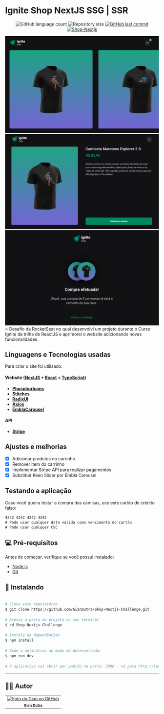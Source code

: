 # Ignite Shop NextJS SSG | SSR 

<p align="center">
  <img alt="GitHub language count" src="https://img.shields.io/github/languages/count/GianDutra/Shop-Nextjs-Challenge?color=%2304D361">

  <img alt="Repository size" src="https://img.shields.io/github/repo-size/GianDutra/Shop-Nextjs-Challenge">

   <a href="https://github.com/GianDutra/coffee-delivery/commits/master">
    <img alt="GitHub last commit" src="https://img.shields.io/github/last-commit/GianDutra/Shop-Nextjs-Challenge">
  </a>
  
 <a href="https://shop-nextjs-2.vercel.app/">
    <img alt="Shop-Nextjs" src="https://img.shields.io/badge/Shop-Nextjs-%237159c1?style=flat&logo=ghost">
  </a>
  
</p>
<img src="./.github/1.png" alt="Shop-Nextjs-Challenge" title="Shop-Nextjs-Challenge">
<img src="./.github/2.png" alt="Shop-Nextjs-Challenge" title="Shop-Nextjs-Challenge">
<img src="./.github/3.png" alt="Shop-Nextjs-Challenge" title="Shop-Nextjs-Challenge">
> Desafio da RocketSeat no qual desenvolvi um projeto durante o Curso Ignite da trilha de ReactJS e aprimorei o website adicionando novas funcionalidades.

## Linguagens e Tecnologias usadas

Para criar o site foi utilizado:

#### **Website**  ([NextJS](https://nextjs.org/)  +  [React](https://reactjs.org/)  +  [TypeScript](https://www.typescriptlang.org/))
- **[PhosphorIcons](https://phosphoricons.com/)**
- **[Stitches](https://stitches.dev/)**
- **[RadixUI](https://www.radix-ui.com/)**
- **[Axios](https://www.axios.com/)**
- **[EmblaCarousel](https://www.embla-carousel.com/)**
  
#### **API**
- **[Stripe](https://stripe.com/)**

## Ajustes e melhorias

- [x] Adicionar produtos no carrinho
- [x] Remover item do carrinho
- [x] Implementar Stripe API para realizar pagamentos 
- [x] Substituir Keen Slider por Embla Carousel

## Testando a aplicação 

Caso você queira testar a compra das camisas, use este cartão de crédito falso:
```env
4242 4242 4242 4242
# Pode usar qualquer data valida como vencimento do cartão
# Pode usar qualquer CVC
```

## 💻 Pré-requisitos

Antes de começar, verifique se você possui instalado:

* [Node.js](https://nodejs.org/en/)
* [Git](https://git-scm.com)

## 🚀 Instalando <Shop-Nextjs-Challenge>

 
```bash

# Clone este repositório
$ git clone https://github.com/GianDutra/Shop-Nextjs-Challenge.git

# Acesse a pasta do projeto no seu terminal
$ cd Shop-Nextjs-Challenge

# Instale as dependências
$ npm install

# Rode o aplicativo no modo de desenvolvedor
$ npm run dev

# O aplicativo vai abrir por padrão na porta: 3000 - vá para http://localhost:3000/

```

---


## 👨‍💼 Autor

<table>
  <tr>
    <td align="center">
      <a href="#">
        <img src="https://github.com/GianDutra.png" width="100px;" alt="Foto do Gian no GitHub"/><br>
        <sub>
          <b>Gian Dutra</b>
        </sub>
      </a>
    </td>
  </tr>
</table>

